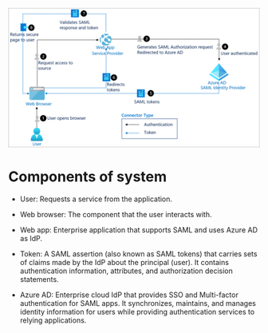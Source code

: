 ![saml auth flow](./image/saml-auth.png)

# Components of system
- User: Requests a service from the application.

- Web browser: The component that the user interacts with.

- Web app: Enterprise application that supports SAML and uses Azure AD as IdP.

- Token: A SAML assertion (also known as SAML tokens) that carries sets of claims made by the IdP about the principal (user). It contains authentication information, attributes, and authorization decision statements.

- Azure AD: Enterprise cloud IdP that provides SSO and Multi-factor authentication for SAML apps. It synchronizes, maintains, and manages identity information for users while providing authentication services to relying applications.